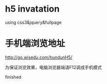 # h5 invatation
using css3&jquery&fullpage
# 手机端浏览地址
http://go.wisedu.com/hundunH5/

为保证浏览效果，电脑浏览器端请F12调成手机模式

finished